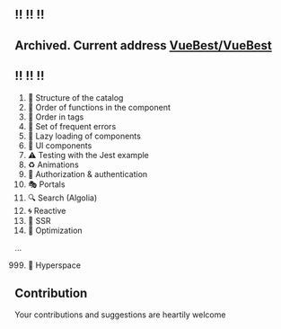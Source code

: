 ## :bangbang: :bangbang: :bangbang:
  
## Archived. Current address  [VueBest/VueBest](https://github.com/VueBest/vuebest.github.io)

## :bangbang: :bangbang: :bangbang:
1. :file_folder: Structure of the catalog
1. :1234: Order of functions in the component
1. :orange_book: Order in tags
1. :construction: Set of frequent errors
1. :helicopter: Lazy loading of components
1. :rainbow: UI components
1. :warning: Testing with the Jest example
1. :recycle: Animations
1. :pizza: Authorization & authentication
1. :performing_arts: Portals  
1. :mag: Search (Algolia)
1. :cyclone: Reactive
1. :gun: SSR
1. :dolphin: Optimization
  
...  
  
999. :rocket: Hyperspace
  
  

  
## Contribution  
Your contributions and suggestions are heartily welcome  
